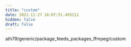 ```yaml
---
title: "custom"
date: 2021-11-27 16:07:51.493111
hidden: false
draft: false
---
```


ath79/generic/package_feeds_packages_ffmpeg/custom

